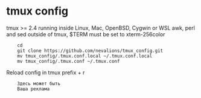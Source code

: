 # tmux config
tmux >= 2.4 running inside Linux, Mac, OpenBSD, Cygwin or WSL
awk, perl and sed
outside of tmux, $TERM must be set to xterm-256color
```
    cd
    git clone https://github.com/nevalions/tmux_config.git
    mv tmux_config/.tmux.conf.local ~/.tmux.conf.local
    mv tmux_config/.tmux.conf ~/.tmux.conf
```
Reload config in tmux prefix + r

```
    Здесь может быть
    Ваша реклама
```
